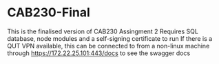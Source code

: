 # CAB230-Final
This is the finalised version of CAB230 Assingment 2
Requires SQL database, node modules and a self-signing certificate to run
If there is a QUT VPN available, this can be connected to from a non-linux machine through https://172.22.25.101:443/docs to see the swagger docs
